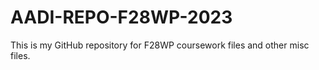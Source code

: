 # AADI-REPO-F28WP-2023
This is my GitHub repository for F28WP coursework files and other misc files.
